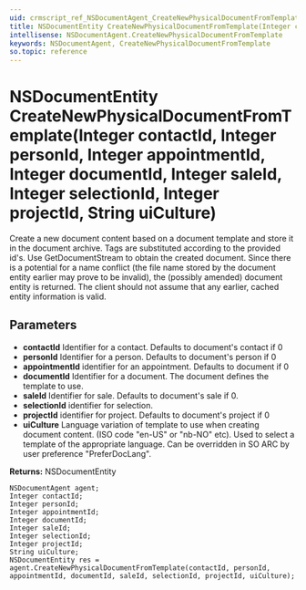 ```yaml
---
uid: crmscript_ref_NSDocumentAgent_CreateNewPhysicalDocumentFromTemplate
title: NSDocumentEntity CreateNewPhysicalDocumentFromTemplate(Integer contactId, Integer personId, Integer appointmentId, Integer documentId, Integer saleId, Integer selectionId, Integer projectId, String uiCulture)
intellisense: NSDocumentAgent.CreateNewPhysicalDocumentFromTemplate
keywords: NSDocumentAgent, CreateNewPhysicalDocumentFromTemplate
so.topic: reference
---
```


# NSDocumentEntity CreateNewPhysicalDocumentFromTemplate(Integer contactId, Integer personId, Integer appointmentId, Integer documentId, Integer saleId, Integer selectionId, Integer projectId, String uiCulture)

Create a new document content based on a document template and store it in the document archive.  Tags are substituted according to the provided id's.  Use GetDocumentStream to obtain the created document. Since there is a potential for a name conflict (the file name stored by the document entity earlier may prove to be invalid), the (possibly amended) document entity is returned. The client should not assume that any earlier, cached entity information is valid.

## Parameters

* **contactId** Identifier for a contact. Defaults to document's contact if 0
* **personId** Identifier for a person. Defaults to document's person if 0
* **appointmentId** identifier for an appointment. Defaults to document if 0
* **documentId** Identifier for a document. The document defines the template to use.
* **saleId** Identifier for sale. Defaults to document's sale if 0.
* **selectionId** identifier for selection.
* **projectId** identifier for project. Defaults to document's project if 0
* **uiCulture** Language variation of template to use when creating document content. (ISO code "en-US" or "nb-NO" etc). Used to select a template of the appropriate language. Can be overridden in SO ARC by user preference "PreferDocLang".

**Returns:** NSDocumentEntity

```crmscript
NSDocumentAgent agent;
Integer contactId;
Integer personId;
Integer appointmentId;
Integer documentId;
Integer saleId;
Integer selectionId;
Integer projectId;
String uiCulture;
NSDocumentEntity res = agent.CreateNewPhysicalDocumentFromTemplate(contactId, personId, appointmentId, documentId, saleId, selectionId, projectId, uiCulture);
```

